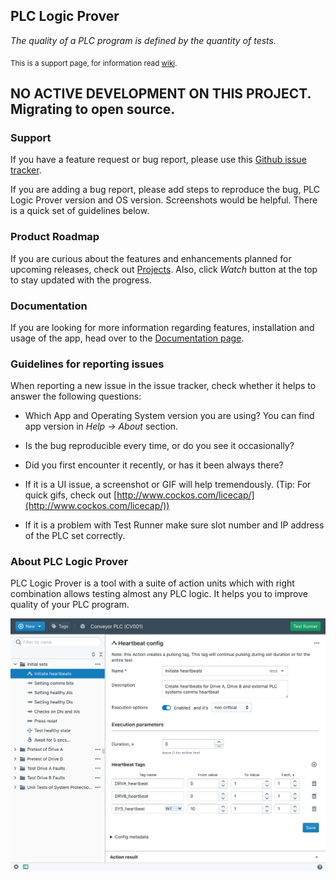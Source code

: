 ## PLC Logic Prover
_The quality of a PLC program is defined by the quantity of tests._

<sub>This is a support page, for information read [wiki](https://github.com/controlx-io/logic-prover-support/wiki). </sub>

## NO ACTIVE DEVELOPMENT ON THIS PROJECT. Migrating to open source.

### Support

If you have a feature request or bug report, please use this
 [Github issue tracker](https://github.com/controlx-io/logic-prover-support/issues).

If you are adding a bug report, please add steps to reproduce the bug, PLC Logic Prover version and OS version. 
Screenshots would be helpful. There is a quick set of guidelines below.

### Product Roadmap

If you are curious about the features and enhancements planned for upcoming releases, check 
out [Projects](https://github.com/controlx-io/logic-prover-support/projects). Also, click _Watch_ button at the 
top to stay updated with the progress.

### Documentation

If you are looking for more information regarding features, installation and usage of the app, head over to 
the [Documentation page](https://www.controlx.io/logic-prover-docs).

### Guidelines for reporting issues

When reporting a new issue in the issue tracker, check whether it helps to answer the following questions:

   - Which App and Operating System version you are using? You can find app version in _Help -> About_ section.

   - Is the bug reproducible every time, or do you see it occasionally?

   - Did you first encounter it recently, or has it been always there?

   - If it is a UI issue, a screenshot or GIF will help tremendously. (Tip: For quick gifs, check out [http://www.cockos.com/licecap/](http://www.cockos.com/licecap/))

   - If it is a problem with Test Runner make sure slot number and IP address of the PLC set correctly.

### About PLC Logic Prover

PLC Logic Prover is a tool with a suite of action units which 
with right combination allows testing almost any PLC logic. It helps you to improve quality of your PLC program.

![screenshot](https://github.com/controlx-io/logic-prover-support/raw/master/screenshots/plc_logic_prover_v0.1.12.png)
